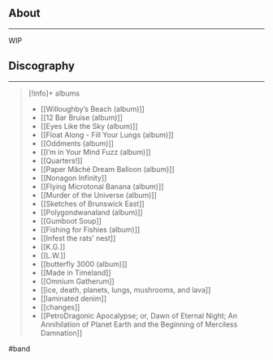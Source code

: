 ## About
___
WIP

## Discography 
___
>[!info]+ albums
>
>- [[Willoughby’s Beach (album)]]
>- [[12 Bar Bruise (album)]]
>- [[Eyes Like the Sky (album)]]
>- [[Float Along - Fill Your Lungs (album)]]
>- [[Oddments (album)]]
>- [[I’m in Your Mind Fuzz (album)]]
>- [[Quarters!]]
>- [[Paper Mâché Dream Balloon (album)]]
>- [[Nonagon Infinity]]
>- [[Flying Microtonal Banana (album)]]
>- [[Murder of the Universe (album)]]
>- [[Sketches of Brunswick East]]
>- [[Polygondwanaland (album)]]
>- [[Gumboot Soup]]
>- [[Fishing for Fishies (album)]]
>- [[Infest the rats’ nest]]
>- [[K.G.]]
>- [[L.W.]]
>- [[butterfly 3000 (album)]]
>- [[Made in Timeland]]
>- [[Omnium Gatherum]]
>- [[ice, death, planets, lungs, mushrooms, and lava]]
>- [[laminated denim]]
>- [[changes]]
>- [[PetroDragonic Apocalypse; or, Dawn of Eternal Night; An Annihilation of Planet Earth and the Beginning of Merciless Damnation]]

#band